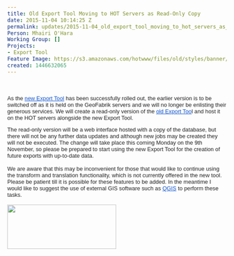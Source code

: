 ```yaml
---
title: Old Export Tool Moving to HOT Servers as Read-Only Copy
date: 2015-11-04 10:14:25 Z
permalink: updates/2015-11-04_old_export_tool_moving_to_hot_servers_as_read-only_copy
Person: Mhairi O'Hara
Working Group: []
Projects:
- Export Tool
Feature Image: https://s3.amazonaws.com/hotwww/files/old/styles/banner/public/export_tool.png
created: 1446632065
---
```


<p>&nbsp;</p><p style="color: #222222; font-family: arial, sans-serif; font-size: 12.8px; line-height: normal;">As the&nbsp;<a style="color: #1155cc;" href="http://export.hotosm.org/" target="_blank">new Export Tool</a>&nbsp;has been successfully rolled out, the earlier version is to be switched off as it is held on the GeoFabrik servers and we will no longer be enlisting their generous services. We will create a read-only version of the&nbsp;<a style="color: #1155cc;" href="http://old-export.hotosm.org/" target="_blank">old Export Too</a>l and host it on the HOT servers alongside the new Export Tool.</p><div style="color: #222222; font-family: arial, sans-serif; font-size: 12.8px; line-height: normal;">The read-only version will be a web interface hosted with a copy of the database, but there will not be any further data updates and although new jobs may be created they will not be executed. The change will take place this coming Monday on the 9th November, so please be prepared to start using the new Export Tool for the creation of future exports with up-to-date data.</div><div style="color: #222222; font-family: arial, sans-serif; font-size: 12.8px; line-height: normal;">&nbsp;</div><div style="color: #222222; font-family: arial, sans-serif; font-size: 12.8px; line-height: normal;">We are aware that this may be inconvenient for those that would like to continue using the transform and translation functionality, which is not currently offered in the new tool. Please be patient till it is possible for these features to be added. In the meantime I would like to suggest the use of external GIS software such as&nbsp;<a style="color: #1155cc;" href="http://www.qgis.org/" target="_blank">QGIS</a><div style="position: absolute; visibility: hidden; cursor: pointer; display: inline-block; width: 16px; height: 16px;">&nbsp;</div>&nbsp;to perform these tasks.</div><div style="color: #222222; font-family: arial, sans-serif; font-size: 12.8px; line-height: normal;">&nbsp;</div><div style="color: #222222; font-family: arial, sans-serif; font-size: 12.8px; line-height: normal;"><img class="image-medium" src="https://s3.amazonaws.com/hotwww/files/old/styles/medium/public/export_tool_1.png?itok=0lzdOC_s" alt="" style="width:250px;height:102px"></div><div style="color: #222222; font-family: arial, sans-serif; font-size: 12.8px; line-height: normal;"><em style="font-size: 12.8px;">&nbsp;</em></div><div style="color: #222222; font-family: arial, sans-serif; font-size: 12.8px; line-height: normal;">&nbsp;</div><div style="color: #222222; font-family: arial, sans-serif; font-size: 12.8px; line-height: normal;">&nbsp;</div>
